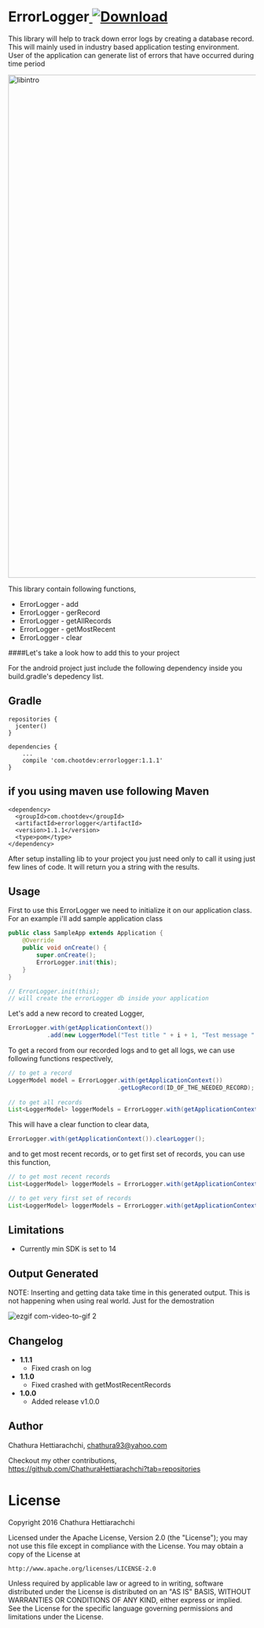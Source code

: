 # ErrorLogger[ ![Download](https://api.bintray.com/packages/chathurahettiarachchi/maven/ErrorLogger/images/download.svg) ](https://bintray.com/chathurahettiarachchi/maven/ErrorLogger/_latestVersion)
This library will help to track down error logs by creating a database record. This will mainly used in industry based application testing environment. User of the application can generate list of errors that have occurred during time period 

<img width="1024" alt="libintro" src="https://cloud.githubusercontent.com/assets/13764097/22591401/56bec14e-ea3a-11e6-9afa-a36888dc5405.png">

This library contain following functions,

* ErrorLogger - add
* ErrorLogger - gerRecord
* ErrorLogger - getAllRecords
* ErrorLogger - getMostRecent
* ErrorLogger - clear

####Let's take a look how to add this to your project

For the android project just include the following dependency inside you build.gradle's depedency list.

Gradle
------
```
repositories {
  jcenter()
}

dependencies {
    ...
    compile 'com.chootdev:errorlogger:1.1.1'
}
```

if you using maven use following
Maven
------
```
<dependency>
  <groupId>com.chootdev</groupId>
  <artifactId>errorlogger</artifactId>
  <version>1.1.1</version>
  <type>pom</type>
</dependency>
```

After setup installing lib to your project you just need only to call it using just few lines of code. It will return you a string with the results.

Usage
-----
First to use this ErrorLogger we need to initialize it on our application class. For an example i'll add sample application class
```java
public class SampleApp extends Application {
    @Override
    public void onCreate() {
        super.onCreate();
        ErrorLogger.init(this);
    }
}

// ErrorLogger.init(this);
// will create the errorLogger db inside your application
```

Let's add a new record to created Logger,
```java
ErrorLogger.with(getApplicationContext())
           .add(new LoggerModel("Test title " + i + 1, "Test message " + i + 1));
```

To get a record from our recorded logs and to get all logs, we can use following functions respectively,
```java
// to get a record
LoggerModel model = ErrorLogger.with(getApplicationContext())
                               .getLogRecord(ID_OF_THE_NEEDED_RECORD);
                               
// to get all records
List<LoggerModel> loggerModels = ErrorLogger.with(getApplicationContext()).getAllRecords();
```

This will have a clear function to clear data,
```java
ErrorLogger.with(getApplicationContext()).clearLogger();
```

and to get most recent records, or to get first set of records, you can use this function,
```java
// to get most recent records
List<LoggerModel> loggerModels = ErrorLogger.with(getApplicationContext()).getMostRecent(20,true);

// to get very first set of records
List<LoggerModel> loggerModels = ErrorLogger.with(getApplicationContext()).getMostRecent(20,false);
```

Limitations
-----------
* Currently min SDK is set to 14

Output Generated
----------------
NOTE: Inserting and getting data take time in this generated output. This is not happening when using real world. Just for the demostration

![ezgif com-video-to-gif 2](https://cloud.githubusercontent.com/assets/13764097/22592009/a84c26de-ea3d-11e6-9f3d-cfa09411c90d.gif)


Changelog
---------
* **1.1.1**
    * Fixed crash on log
* **1.1.0**
    * Fixed crashed with getMostRecentRecords
* **1.0.0**
    * Added release v1.0.0

## Author

Chathura Hettiarachchi, chathura93@yahoo.com

Checkout my other contributions, https://github.com/ChathuraHettiarachchi?tab=repositories

# License
Copyright 2016 Chathura Hettiarachchi

Licensed under the Apache License, Version 2.0 (the "License");
you may not use this file except in compliance with the License.
You may obtain a copy of the License at

    http://www.apache.org/licenses/LICENSE-2.0

Unless required by applicable law or agreed to in writing, software
distributed under the License is distributed on an "AS IS" BASIS,
WITHOUT WARRANTIES OR CONDITIONS OF ANY KIND, either express or implied.
See the License for the specific language governing permissions and
limitations under the License.
